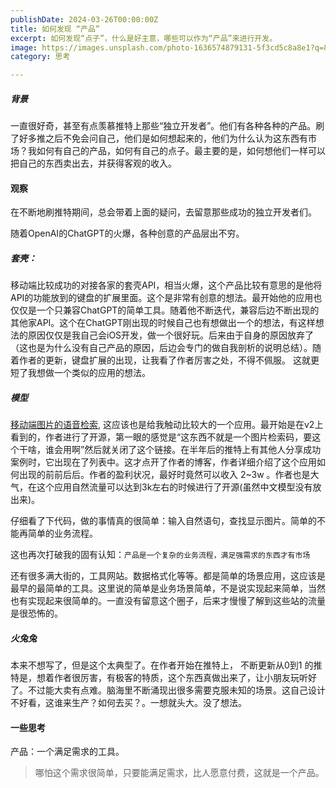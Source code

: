 ```yaml
---
publishDate: 2024-03-26T00:00:00Z
title: 如何发现 “产品”
excerpt: 如何发现“点子”，什么是好主意，哪些可以作为“产品”来进行开发。
image: https://images.unsplash.com/photo-1636574879131-5f3cd5c8a8e1?q=80&w=2800&auto=format&fit=crop&ixlib=rb-4.0.3&ixid=M3wxMjA3fDB8MHxwaG90by1wYWdlfHx8fGVufDB8fHx8fA%3D%3D
category: 思考

---
```


##### 背景

一直很好奇，甚至有点羡慕推特上那些“独立开发者”。他们有各种各种的产品。刷了好多推之后不免会问自己，他们是如何想起来的，他们为什么认为这东西有市场？我如何有自己的产品，如何有自己的点子。最主要的是，如何想他们一样可以把自己的东西卖出去，并获得客观的收入。

#### 观察

在不断地刷推特期间，总会带着上面的疑问，去留意那些成功的独立开发者们。

随着OpenAI的ChatGPT的火爆，各种创意的产品层出不穷。

##### 套壳：

移动端比较成功的对接各家的套壳API，相当火爆，这个产品比较有意思的是他将API的功能放到的键盘的扩展里面。这个是非常有创意的想法。最开始他的应用也仅仅是一个只兼容ChatGPT的简单工具。随着他不断迭代，兼容后边不断出现的其他家API。这个在ChatGPT刚出现的时候自己也有想做出一个的想法，有这样想法的原因仅仅是我自己会iOS开发，做一个很好玩。后来由于自身的原因放弃了（这也是为什么没有自己产品的原因，后边会专门的做自我剖析的说明总结）。随着作者的更新，键盘扩展的出现，让我看了作者厉害之处，不得不佩服。 这就更短了我想做一个类似的应用的想法。

##### 模型

[移动端图片的语音检索](https://github.com/mazzzystar/Queryable), 这应该也是给我触动比较大的一个应用。最开始是在v2上看到的，作者进行了开源，第一眼的感觉是“这东西不就是一个图片检索码，要这个干啥，谁会用啊”然后就关闭了这个链接。在半年后的推特上有其他人分享成功案例时，它出现在了列表中。这才点开了作者的博客，作者详细介绍了这个应用如何出现的前前后后。作者的盈利状况，最好时竟然可以收入 2~3w 。作者也是大气，在这个应用自然流量可以达到3k左右的时候进行了开源(虽然中文模型没有放出来)。

仔细看了下代码，做的事情真的很简单：输入自然语句，查找显示图片。简单的不能再简单的业务流程。

这也再次打破我的固有认知：`产品是一个复杂的业务流程，满足强需求的东西才有市场` 

还有很多满大街的，工具网站。数据格式化等等。都是简单的场景应用，这应该是最早的最简单的工具。这里说的简单是业务场景简单，不是说实现起来简单，当然也有实现起来很简单的。一直没有留意这个圈子，后来才慢慢了解到这些站的流量是很恐怖的。

##### 火兔兔

本来不想写了，但是这个太典型了。在作者开始在推特上， 不断更新从0到1 的推特是，想着作者很厉害，有极客的特质，这个东西真做出来了，让小朋友玩听好了。不过能大卖有点难。脑海里不断涌现出很多需要克服未知的场景。这自己设计不好看，这谁来生产？如何去买？。一想就头大。没了想法。

#### 一些思考

产品：一个满足需求的工具。

> 哪怕这个需求很简单，只要能满足需求，比人愿意付费，这就是一个产品。



​	

